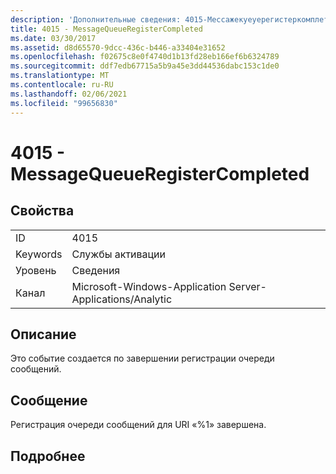 ```yaml
---
description: 'Дополнительные сведения: 4015-Мессажекуеуерегистеркомплетед'
title: 4015 - MessageQueueRegisterCompleted
ms.date: 03/30/2017
ms.assetid: d8d65570-9dcc-436c-b446-a33404e31652
ms.openlocfilehash: f02675c8e0f4740d1b13fd28eb166ef6b6324789
ms.sourcegitcommit: ddf7edb67715a5b9a45e3dd44536dabc153c1de0
ms.translationtype: MT
ms.contentlocale: ru-RU
ms.lasthandoff: 02/06/2021
ms.locfileid: "99656830"
---
```

# <a name="4015---messagequeueregistercompleted"></a>4015 - MessageQueueRegisterCompleted

## <a name="properties"></a>Свойства  
  
|||  
|-|-|  
|ID|4015|  
|Keywords|Службы активации|  
|Уровень|Сведения|  
|Канал|Microsoft-Windows-Application Server-Applications/Analytic|  
  
## <a name="description"></a>Описание  

 Это событие создается по завершении регистрации очереди сообщений.  
  
## <a name="message"></a>Сообщение  

 Регистрация очереди сообщений для URI «%1» завершена.  
  
## <a name="details"></a>Подробнее
